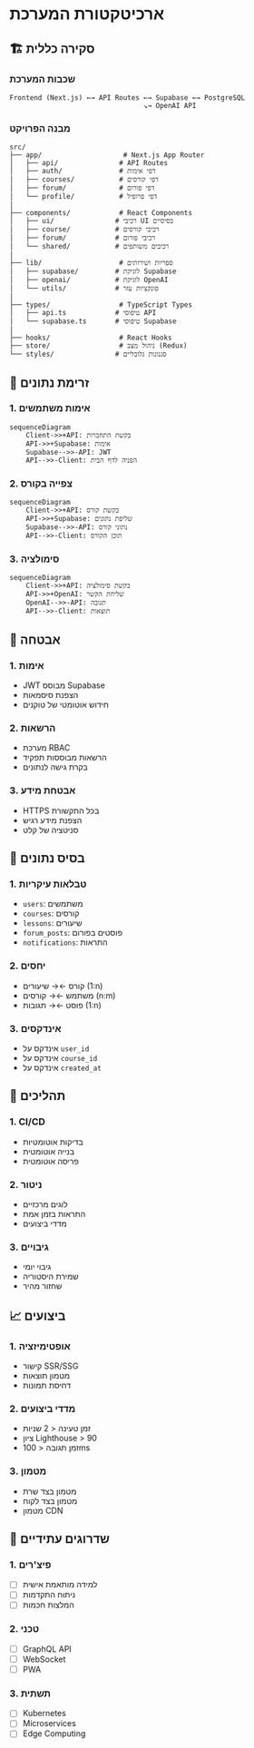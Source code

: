 # ארכיטקטורת המערכת

## 🏗️ סקירה כללית

### שכבות המערכת
```
Frontend (Next.js) ←→ API Routes ←→ Supabase ←→ PostgreSQL
                                 ↘→ OpenAI API
```

### מבנה הפרויקט
```
src/
├── app/                    # Next.js App Router
│   ├── api/               # API Routes
│   ├── auth/              # דפי אימות
│   ├── courses/           # דפי קורסים
│   ├── forum/             # דפי פורום
│   └── profile/           # דפי פרופיל
│
├── components/            # React Components
│   ├── ui/               # רכיבי UI בסיסיים
│   ├── course/           # רכיבי קורסים
│   ├── forum/            # רכיבי פורום
│   └── shared/           # רכיבים משותפים
│
├── lib/                   # ספריות ושירותים
│   ├── supabase/         # לוגיקת Supabase
│   ├── openai/           # לוגיקת OpenAI
│   └── utils/            # פונקציות עזר
│
├── types/                 # TypeScript Types
│   ├── api.ts            # טיפוסי API
│   └── supabase.ts       # טיפוסי Supabase
│
├── hooks/                 # React Hooks
├── store/                 # ניהול מצב (Redux)
└── styles/               # סגנונות גלובליים
```

## 🔄 זרימת נתונים

### 1. אימות משתמשים
```mermaid
sequenceDiagram
    Client->>+API: בקשת התחברות
    API->>+Supabase: אימות
    Supabase-->>-API: JWT
    API-->>-Client: הפניה לדף הבית
```

### 2. צפייה בקורס
```mermaid
sequenceDiagram
    Client->>+API: בקשת קורס
    API->>+Supabase: שליפת נתונים
    Supabase-->>-API: נתוני קורס
    API-->>-Client: תוכן הקורס
```

### 3. סימולציה
```mermaid
sequenceDiagram
    Client->>+API: בקשת סימולציה
    API->>+OpenAI: שליחת הקשר
    OpenAI-->>-API: תגובה
    API-->>-Client: תוצאות
```

## 🔐 אבטחה

### 1. אימות
- JWT מבוסס Supabase
- הצפנת סיסמאות
- חידוש אוטומטי של טוקנים

### 2. הרשאות
- מערכת RBAC
- הרשאות מבוססות תפקיד
- בקרת גישה לנתונים

### 3. אבטחת מידע
- HTTPS בכל התקשורת
- הצפנת מידע רגיש
- סניטציה של קלט

## 💾 בסיס נתונים

### 1. טבלאות עיקריות
- `users`: משתמשים
- `courses`: קורסים
- `lessons`: שיעורים
- `forum_posts`: פוסטים בפורום
- `notifications`: התראות

### 2. יחסים
- קורס ←→ שיעורים (1:n)
- משתמש ←→ קורסים (n:m)
- פוסט ←→ תגובות (1:n)

### 3. אינדקסים
- אינדקס על `user_id`
- אינדקס על `course_id`
- אינדקס על `created_at`

## 🔄 תהליכים

### 1. CI/CD
- בדיקות אוטומטיות
- בנייה אוטומטית
- פריסה אוטומטית

### 2. ניטור
- לוגים מרכזיים
- התראות בזמן אמת
- מדדי ביצועים

### 3. גיבויים
- גיבוי יומי
- שמירת היסטוריה
- שחזור מהיר

## 📈 ביצועים

### 1. אופטימיזציה
- קישור SSR/SSG
- מטמון תוצאות
- דחיסת תמונות

### 2. מדדי ביצועים
- זמן טעינה < 2 שניות
- ציון Lighthouse > 90
- זמן תגובה < 100ms

### 3. מטמון
- מטמון בצד שרת
- מטמון בצד לקוח
- מטמון CDN

## 🔄 שדרוגים עתידיים

### 1. פיצ'רים
- [ ] למידה מותאמת אישית
- [ ] ניתוח התקדמות
- [ ] המלצות חכמות

### 2. טכני
- [ ] GraphQL API
- [ ] WebSocket
- [ ] PWA

### 3. תשתית
- [ ] Kubernetes
- [ ] Microservices
- [ ] Edge Computing 
